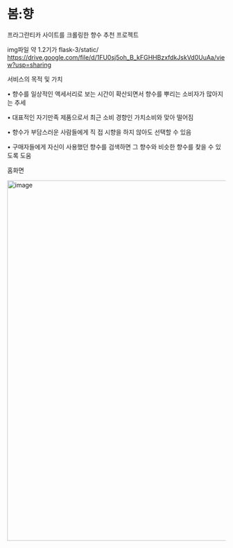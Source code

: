 # 봄:향
프라그란티카 사이트를 크롤링한 향수 추천 프로젝트


img파일 약 1.2기가 flask-3/static/   https://drive.google.com/file/d/1FU0sj5oh_B_kFGHHBzxfdkJskVd0UuAa/view?usp=sharing

서비스의 목적 및 가치


• 향수를 일상적인 액세서리로 보는 시간이 확산되면서 향수를 뿌리는 소비자가 많아지는 추세

• 대표적인 자기만족 제품으로서 최근 소비 경향인 가치소비와 맞아 떨어짐

• 향수가 부담스러운 사람들에게 직 접 시향을 하지 않아도 선택할 수 있음

• 구매자들에게 자신이 사용했던 향수를 검색하면 그 향수와 비슷한 향수를 찾을 수 있도록 도움


홈화면

<img width="830" alt="image" src="https://user-images.githubusercontent.com/85480964/180186908-ffc5d0b1-47a7-4a20-ab34-1d8472355241.png">
